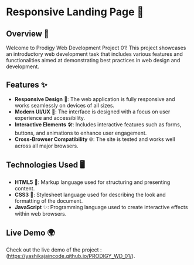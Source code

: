 # Responsive Landing Page 🚀

## Overview 🌟
Welcome to Prodigy Web Development Project 01! This project showcases an introductory web development task that includes various features and functionalities aimed at demonstrating best practices in web design and development.

## Features ✨
- **Responsive Design** 📱: The web application is fully responsive and works seamlessly on devices of all sizes.
- **Modern UI/UX** 🎨: The interface is designed with a focus on user experience and accessibility.
- **Interactive Elements** 🛠️: Includes interactive features such as forms, buttons, and animations to enhance user engagement.
- **Cross-Browser Compatibility** 🌐: The site is tested and works well across all major browsers.

## Technologies Used 🖥️
- **HTML5** 🌟: Markup language used for structuring and presenting content.
- **CSS3** 🎨: Stylesheet language used for describing the look and formatting of the document.
- **JavaScript** ✨: Programming language used to create interactive effects within web browsers.

## Live Demo 🌍
Check out the live demo of the project : (https://yashikajaincode.github.io/PRODIGY_WD_01/).
